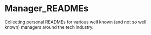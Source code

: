 # Manager_READMEs
Collecting personal READMEs for various well known (and not so well known) managers around the tech industry.
